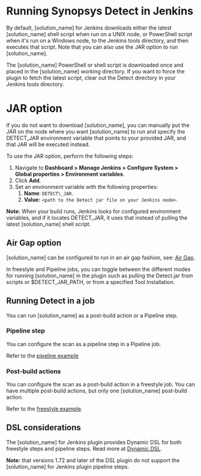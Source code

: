 # Running Synopsys Detect in Jenkins

By default, [solution_name] for Jenkins downloads either the latest [solution_name] shell script when run on a UNIX node, or PowerShell script when it's run on a Windows node, to the Jenkins tools directory, and then executes that script. Note that you can also use the JAR option to run [solution_name].

The [solution_name] PowerShell or shell script is downloaded once and placed in the [solution_name] working directory. If you want to force the plugin to fetch the latest script, clear out the Detect directory in your Jenkins tools directory.

# **JAR option**
If you do not want to download [solution_name], you can manually put the JAR on the node where you want [solution_name] to run and specify the DETECT\_JAR environment variable that points to your provided JAR, and that JAR will be executed instead. 

To use the JAR option, perform the following steps:

1. Navigate to **Dashboard > Manage Jenkins > Configure System > Global properties > Environment variables**. 
1. Click **Add**.
1. Set an environment variable with the following properties:
   1. **Name**: `DETECT\_JAR`.
   1. **Value:** `<path to the Detect jar file on your Jenkins node>`.
   
**Note:** When your build runs, Jenkins looks for configured environment variables, and if it locates DETECT\_JAR, it uses that instead of pulling the latest [solution_name] shell script.
## Air Gap option
[solution_name] can be configured to run in an air gap fashion, see: [Air Gap](../../downloadingandinstalling/airgap.md).

In freestyle and Pipeline jobs, you can toggle between the different modes for running [solution_name] in the plugin such as pulling the Detect.jar from scripts or $DETECT\_JAR\_PATH, or from a specified Tool Installation.
## Running Detect in a job
You can run [solution_name] as a post-build action or a Pipeline step.
### Pipeline step
You can configure the scan as a pipeline step in a Pipeline job.

Refer to the [pipeline example](../../integrations/jenkinsplugin/jenkinspipelinejob.md)
### Post-build actions
You can configure the scan as a post-build action in a freestyle job. You can have multiple post-build actions, but only one [solution_name] post-build action.

Refer to the [freestyle example](../../integrations/jenkinsplugin/jenkinsfreestylejob.md).
## DSL considerations
The [solution_name] for Jenkins plugin provides Dynamic DSL for both freestyle steps and pipeline steps. Read more at [Dynamic DSL](https://github.com/jenkinsci/job-dsl-plugin/wiki/Dynamic-DSL).

**Note:** that versions 1.72 and later of the DSL plugin do not support the [solution_name] for Jenkins plugin pipeline steps.
